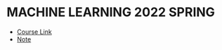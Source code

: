 # MACHINE LEARNING 2022 SPRING

* [Course Link](https://speech.ee.ntu.edu.tw/~hylee/ml/2022-spring.php)
* [Note](https://hackmd.io/@Yuuzi/ML2022SPRING)
